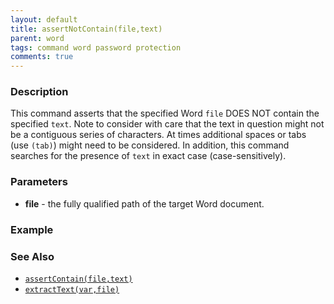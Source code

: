 ```yaml
---
layout: default
title: assertNotContain(file,text)
parent: word
tags: command word password protection
comments: true
---
```



### Description
This command asserts that the specified Word `file` DOES NOT contain the specified `text`. Note to consider with care 
that the text in question might not be a contiguous series of characters. At times additional spaces or tabs 
(use `(tab)`) might need to be considered. In addition, this command searches for the presence of `text` in exact case 
(case-sensitively).


### Parameters
- **file** - the fully qualified path of the target Word document.


### Example


### See Also
- [`assertContain(file,text)`](assertContain(file,text))
- [`extractText(var,file)`](extractText(var,file))
